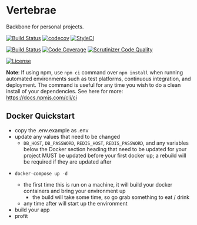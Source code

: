 # Vertebrae
Backbone for personal projects.

[![Build Status](https://travis-ci.org/nlmenke/vertebrae.svg?branch=master)](https://travis-ci.org/nlmenke/vertebrae)
[![codecov](https://codecov.io/gh/nlmenke/vertebrae/branch/master/graph/badge.svg)](https://codecov.io/gh/nlmenke/vertebrae)
[![StyleCI](https://github.styleci.io/repos/153017543/shield?style=flat)](https://github.styleci.io/repos/153017543)

[![Build Status](https://scrutinizer-ci.com/g/nlmenke/vertebrae/badges/build.png?b=master)](https://scrutinizer-ci.com/g/nlmenke/vertebrae/build-status/master)
[![Code Coverage](https://scrutinizer-ci.com/g/nlmenke/vertebrae/badges/coverage.png?b=master)](https://scrutinizer-ci.com/g/nlmenke/vertebrae/?branch=master)
[![Scrutinizer Code Quality](https://scrutinizer-ci.com/g/nlmenke/vertebrae/badges/quality-score.png?b=master)](https://scrutinizer-ci.com/g/nlmenke/vertebrae/?branch=master)

[![License](https://img.shields.io/badge/license-MIT-428F7E.svg)](https://github.com/nlmenke/vertebrae/blob/master/LICENSE.md)

**Note**: If using npm, use `npm ci` command over `npm install` when running
automated environments such as test platforms, continuous integration, and
deployment. The command is useful for any time you wish to do a clean install
of your dependencies. See here for more: https://docs.npmjs.com/cli/ci

## Docker Quickstart
* copy the .env.example as .env
* update any values that need to be changed
  * `DB_HOST`, `DB_PASSWORD`, `REDIS_HOST`, `REDIS_PASSWORD`, and any variables
    below the Docker section heading that need to be updated for your project
    MUST be updated before your first docker up; a rebuild will be required if
    they are updated after
* ```
  docker-compose up -d
  ```
  * the first time this is run on a machine, it will build your docker
    containers and bring your environment up
    * the build will take some time, so go grab something to eat / drink
  * any time after will start up the environment
* build your app
* profit
